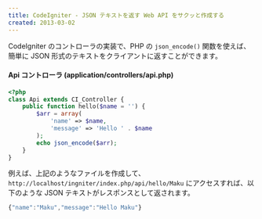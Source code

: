 ```yaml
---
title: CodeIgniter - JSON テキストを返す Web API をサクッと作成する
created: 2013-03-02
---
```


CodeIgniter のコントローラの実装で、PHP の `json_encode()` 関数を使えば、簡単に JSON 形式のテキストをクライアントに返すことができます。

#### Api コントローラ (application/controllers/api.php)

~~~ php
<?php
class Api extends CI_Controller {
    public function hello($name = '') {
        $arr = array(
            'name' => $name,
            'message' => 'Hello ' . $name
        );
        echo json_encode($arr);
    }
}
~~~

例えば、上記のようなファイルを作成して、`http://localhost/ingniter/index.php/api/hello/Maku` にアクセスすれば、以下のような JSON テキストがレスポンスとして返されます。

~~~ javascript
{"name":"Maku","message":"Hello Maku"}
~~~

